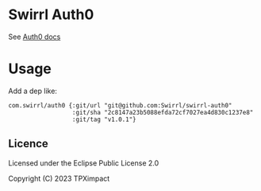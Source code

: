 # Swirrl Auth0

See [Auth0 docs](https://github.com/Swirrl/swirrl-auth0/blob/master/doc/auth0.org)

# Usage

Add a dep like:

```
com.swirrl/auth0 {:git/url "git@github.com:Swirrl/swirrl-auth0"
                  :git/sha "2c8147a23b5088efda72cf7027ea4d830c1237e8"
                  :git/tag "v1.0.1"}
```

## Licence

Licensed under the Eclipse Public License 2.0

Copyright (C) 2023 TPXimpact
